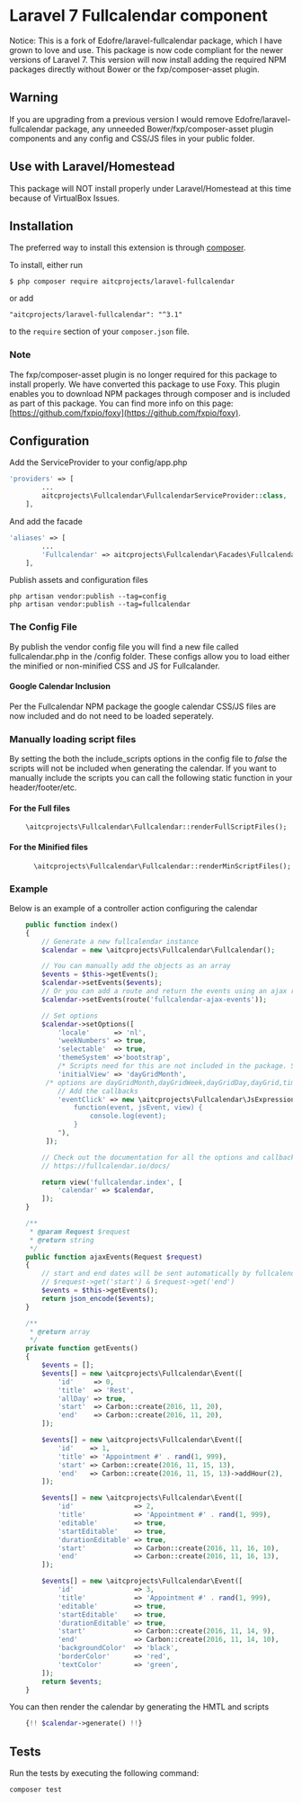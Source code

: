 # Laravel 7 Fullcalendar component
Notice: This is a fork of  Edofre/laravel-fullcalendar package, which I have grown to love and use. This package is now code compliant for the newer versions of Laravel 7. 
This version will now install adding the required NPM packages directly without Bower or the fxp/composer-asset plugin.
## Warning
If you are upgrading from a previous version I would remove Edofre/laravel-fullcalendar package, any unneeded Bower/fxp/composer-asset plugin components and any config and CSS/JS files in your public folder.

## Use with Laravel/Homestead
This package will NOT install properly under Laravel/Homestead at this time because of VirtualBox Issues.

## Installation

The preferred way to install this extension is through [composer](http://getcomposer.org/download/).

To install, either run

```
$ php composer require aitcprojects/laravel-fullcalendar
```

or add

```
"aitcprojects/laravel-fullcalendar": "^3.1"
```

to the ```require``` section of your `composer.json` file.

### Note 
The fxp/composer-asset plugin is no longer required for this package to install properly.
We have converted this package to use Foxy. This plugin enables you to download NPM packages through composer and is included as part of this package.
You can find more info on this page: [https://github.com/fxpio/foxy](https://github.com/fxpio/foxy).

## Configuration

Add the ServiceProvider to your config/app.php
```php
'providers' => [
        ...
        aitcprojects\Fullcalendar\FullcalendarServiceProvider::class,
    ],
```

And add the facade
```php
'aliases' => [
        ...
        'Fullcalendar' => aitcprojects\Fullcalendar\Facades\Fullcalendar::class,
    ],
```

Publish assets and configuration files
```
php artisan vendor:publish --tag=config
php artisan vendor:publish --tag=fullcalendar
```
### The Config File
By publish the vendor config file you will find a new file called fullcalendar.php in the /config folder. These configs allow you to load either the minified or non-minified CSS and JS for Fullcalander. 
#### Google Calendar Inclusion
Per the Fullcalendar NPM package the google calendar CSS/JS files are now included and do not need to be loaded seperately.
### Manually loading script files
By setting the both the include_scripts options in the config file to *false* the scripts will not be included when generating the calendar.
If you want to manually include the scripts you can call the following static function in your header/footer/etc.
#### For the Full files
```
    \aitcprojects\Fullcalendar\Fullcalendar::renderFullScriptFiles();
```
#### For the Minified files
```
      \aitcprojects\Fullcalendar\Fullcalendar::renderMinScriptFiles();
```
### Example
Below is an example of a controller action configuring the calendar
```php
    public function index()
    {
        // Generate a new fullcalendar instance
        $calendar = new \aitcprojects\Fullcalendar\Fullcalendar();

        // You can manually add the objects as an array
        $events = $this->getEvents();
        $calendar->setEvents($events);
        // Or you can add a route and return the events using an ajax requests that returns the events as json
        $calendar->setEvents(route('fullcalendar-ajax-events'));

        // Set options
        $calendar->setOptions([
            'locale'      => 'nl',
            'weekNumbers' => true,
            'selectable'  => true,
            'themeSystem' =>'bootstrap',
            /* Scripts need for this are not included in the package. See bootstrap theming at https://fullcalendar.io/docs/bootstrap-theme */
            'initialView' => 'dayGridMonth',
         /* options are dayGridMonth,dayGridWeek,dayGridDay,dayGrid,timeGridWeek,timeGridDay,timeGrid,listYear,listMonth,listWeek,listDay,list */
            // Add the callbacks
            'eventClick' => new \aitcprojects\Fullcalendar\JsExpression("
                function(event, jsEvent, view) {
                    console.log(event);
                }
            "),
         ]);

        // Check out the documentation for all the options and callbacks.
        // https://fullcalendar.io/docs/

        return view('fullcalendar.index', [
            'calendar' => $calendar,
        ]);
    }

    /**
     * @param Request $request
     * @return string
     */
    public function ajaxEvents(Request $request)
    {
        // start and end dates will be sent automatically by fullcalendar, they can be obtained using:
        // $request->get('start') & $request->get('end')
        $events = $this->getEvents();
        return json_encode($events);
    }

    /**
     * @return array
     */
    private function getEvents()
    {
        $events = [];
        $events[] = new \aitcprojects\Fullcalendar\Event([
            'id'     => 0,
            'title'  => 'Rest',
            'allDay' => true,
            'start'  => Carbon::create(2016, 11, 20),
            'end'    => Carbon::create(2016, 11, 20),
        ]);

        $events[] = new \aitcprojects\Fullcalendar\Event([
            'id'    => 1,
            'title' => 'Appointment #' . rand(1, 999),
            'start' => Carbon::create(2016, 11, 15, 13),
            'end'   => Carbon::create(2016, 11, 15, 13)->addHour(2),
        ]);

        $events[] = new \aitcprojects\Fullcalendar\Event([
            'id'               => 2,
            'title'            => 'Appointment #' . rand(1, 999),
            'editable'         => true,
            'startEditable'    => true,
            'durationEditable' => true,
            'start'            => Carbon::create(2016, 11, 16, 10),
            'end'              => Carbon::create(2016, 11, 16, 13),
        ]);

        $events[] = new \aitcprojects\Fullcalendar\Event([
            'id'               => 3,
            'title'            => 'Appointment #' . rand(1, 999),
            'editable'         => true,
            'startEditable'    => true,
            'durationEditable' => true,
            'start'            => Carbon::create(2016, 11, 14, 9),
            'end'              => Carbon::create(2016, 11, 14, 10),
            'backgroundColor'  => 'black',
            'borderColor'      => 'red',
            'textColor'        => 'green',
        ]);
        return $events;
    }
```


You can then render the calendar by generating the HMTL and scripts
```php
    {!! $calendar->generate() !!}
```


## Tests

Run the tests by executing the following command:
```
composer test
```
